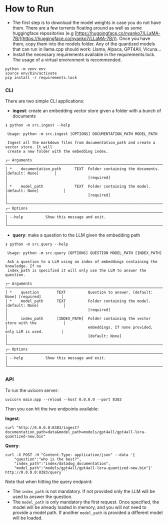 # How to Run

- The first step is to download the model weights in case you do not have them. There are a few torrents floating around as well as some huggingface repositories (e.g [https://huggingface.co/nyanko7/LLaMA-7B/](https://huggingface.co/nyanko7/LLaMA-7B/)). Once you have them, copy them into the models folder. Any of the quantized models that can run in llama.cpp should work: Llama, Alpaca, GPT4All, Vicuna...
- Install the necessary requirements available in the requirements.lock. The usage of a virtual environment is recommended.
```console
python -m venv env
source env/bin/activate
pip install -r requirements.lock
```
### **CLI**
There are two simple CLI applications:

- **ingest**: create an embedding vector store given a folder with a bunch of documents
```console
❯ python -m src.ingest --help

 Usage: python -m src.ingest [OPTIONS] DOCUMENTATION_PATH MODEL_PATH

 Ingest all the markdown files from documentation_path and create a vector store. It will
 create a new folder with the embedding index.

╭─ Arguments ───────────────────────────────────────────────────────────────────────────────╮
│ *    documentation_path      TEXT  Folder containing the documents. [default: None]       │
│                                    [required]                                             │
│ *    model_path              TEXT  Folder containing the model. [default: None]           │
│                                    [required]                                             │
╰───────────────────────────────────────────────────────────────────────────────────────────╯
╭─ Options ─────────────────────────────────────────────────────────────────────────────────╮
│ --help          Show this message and exit.                                               │
╰───────────────────────────────────────────────────────────────────────────────────────────╯
```

- **query**: make a question to the LLM given the embedding path
```console
❯ python -m src.query --help

 Usage: python -m src.query [OPTIONS] QUESTION MODEL_PATH [INDEX_PATH]

 Ask a question to a LLM using an index of embeddings containing the knowledge. If no
 index_path is specified it will only use the LLM to answer the question.

╭─ Arguments ───────────────────────────────────────────────────────────────────────────────╮
│ *    question        TEXT          Question to answer. [default: None] [required]         │
│ *    model_path      TEXT          Folder containing the model. [default: None]           │
│                                    [required]                                             │
│      index_path      [INDEX_PATH]  Folder containing the vector store with the            │
│                                    embeddings. If none provided, only LLM is used.        │
│                                    [default: None]                                        │
╰───────────────────────────────────────────────────────────────────────────────────────────╯
╭─ Options ─────────────────────────────────────────────────────────────────────────────────╮
│ --help          Show this message and exit.                                               │
╰───────────────────────────────────────────────────────────────────────────────────────────╯
```

### **API**

To run the uvicorn server:
```console
uvicorn main:app --reload --host 0.0.0.0 --port 8383
```
Then you can hit the two endpoints available:

**Ingest**:
```console
curl "http://0.0.0.0:8383/ingest?documentation_path=data&model_path=models/gpt4all/gpt4all-lora-quantized-new.bin"
```
**Query**:
```console
curl -X POST -H "Content-Type: application/json" --data '{
    "question":"who is the best?",
    "index_path":"index/datadog_documentation",
    "model_path":"models/gpt4all/gpt4all-lora-quantized-new.bin"}' http://0.0.0.0:8383/query```
```
Note that when hitting the query endpoint:

- The `index_path` is not mandatory. If not provided only the LLM will be used to answer the question.
- The `model_path` is only mandatory the first request. Once specified, the model will be already loaded in memory, and you will not need to provide a model path. If another `model_path` is provided a different model will be loaded.

